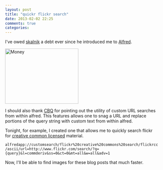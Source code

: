```yaml
---
layout: post
title: "quickr flickr search"
date: 2013-02-02 22:25
comments: true
categories: 
---
```


I've owed [skalnik](http://www.mikeskalnik.com/) a debt ever since he introduced
me to [Alfred](http://www.alfredapp.com/).

<a href="http://www.alfredapp.com" title="alfred logon"><img src="http://www.alfredapp.com/images/alfred-logo.png" width="240" height="180" alt="Money"></a>

<!-- more -->

I should also thank [CBQ](http://www.bignerdranch.com/about_us/nerds/charles_brian_quinn) for pointing out the utility of custom URL searches from within alfred.  This features allows one to snag a URL and replace portions of the query string with custom text from within alfred.

Tonight, for example, I created one that allows me to quickly search flickr for
[creative common licensed](http://creativecommons.org/licenses/) material.

```alfredapp://customsearch/flickr%20creative%20commons%20search/flickrcc/ascii/url=http://www.flickr.com/search/?q={query}&l=commderiv&ss=0&ct=0&mt=all&w=all&adv=1```

Now, I'll be able to find images for these blog posts that much faster.
